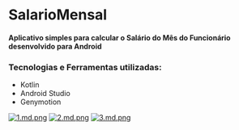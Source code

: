 # SalarioMensal

#### Aplicativo simples para calcular o Salário do Mês do Funcionário desenvolvido para Android 

### Tecnologias e Ferramentas utilizadas:
- Kotlin
- Android Studio
- Genymotion

[![1.md.png](https://gustavosouza.dev.br/images/images/2021/04/09/1.md.png)](https://gustavosouza.dev.br/images/image/RmL)
[![2.md.png](https://gustavosouza.dev.br/images/images/2021/04/09/2.md.png)](https://gustavosouza.dev.br/images/image/Agx)
[![3.md.png](https://gustavosouza.dev.br/images/images/2021/04/09/3.md.png)](https://gustavosouza.dev.br/images/image/vd3)
